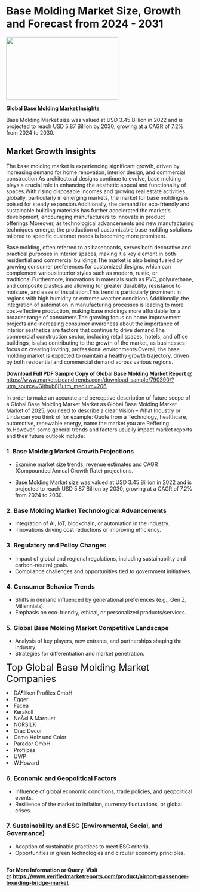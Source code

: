 <H1>Base Molding Market Size, Growth and Forecast from 2024 - 2031</H1><img class="aligncenter size-medium wp-image-584254" src="https://thirdeyenews.in/wp-content/uploads/2024/09/Global-Market-Research-300x168.jpeg" alt="" width="300" height="168" /><p><strong>Global&nbsp;<a href="https://www.marketsizeandtrends.com/download-sample/790390/?utm_source=Github8j?utm_medium=206">Base Molding Market</a> Insights</strong></p><p>Base Molding Market size was valued at USD 3.45 Billion in 2022 and is projected to reach USD 5.87 Billion by 2030, growing at a CAGR of 7.2% from 2024 to 2030.</p><p><h2>Market Growth Insights</h2> <p>The base molding market is experiencing significant growth, driven by increasing demand for home renovation, interior design, and commercial construction.As architectural designs continue to evolve, base molding plays a crucial role in enhancing the aesthetic appeal and functionality of spaces.With rising disposable incomes and growing real estate activities globally, particularly in emerging markets, the market for base moldings is poised for steady expansion.Additionally, the demand for eco-friendly and sustainable building materials has further accelerated the market's development, encouraging manufacturers to innovate in product offerings.Moreover, as technological advancements and new manufacturing techniques emerge, the production of customizable base molding solutions tailored to specific customer needs is becoming more prominent.</p> <p>Base molding, often referred to as baseboards, serves both decorative and practical purposes in interior spaces, making it a key element in both residential and commercial buildings.The market is also being fueled by growing consumer preferences for customized designs, which can complement various interior styles such as modern, rustic, or traditional.Furthermore, innovations in materials such as PVC, polyurethane, and composite plastics are allowing for greater durability, resistance to moisture, and ease of installation.This trend is particularly prominent in regions with high humidity or extreme weather conditions.Additionally, the integration of automation in manufacturing processes is leading to more cost-effective production, making base moldings more affordable for a broader range of consumers.The growing focus on home improvement projects and increasing consumer awareness about the importance of interior aesthetics are factors that continue to drive demand.The commercial construction sector, including retail spaces, hotels, and office buildings, is also contributing to the growth of the market, as businesses focus on creating inviting, professional environments.Overall, the base molding market is expected to maintain a healthy growth trajectory, driven by both residential and commercial demand across various regions.<p><span class=""><strong>Download Full PDF Sample Copy of Global Base Molding Market Report</strong> @ <a href="https://www.marketsizeandtrends.com/download-sample/790390/?utm_source=Github8j?utm_medium=206" target="_blank">https://www.marketsizeandtrends.com/download-sample/790390/?utm_source=Github8j?utm_medium=206</a></span></p><p>In order to make an accurate and perceptive description of future scope of a Global&nbsp;Base Molding Market Market as Global&nbsp;Base Molding Market Market of 2025, you need to describe a clear Vision &ndash; What Industry or Linda can you think of for example: Quote from a Technology, healthcare, automotive, renewable energy, name the market you are Reffering to.However, some general trends and factors usually impact market reports and their future outlook include:</p><h3>1.&nbsp;<strong>Base Molding Market Growth Projections</strong></h3><ul><li>Examine market size trends, revenue estimates and CAGR (Compounded Annual Growth Rate) projections.</li><li><p>Base Molding Market size was valued at USD 3.45 Billion in 2022 and is projected to reach USD 5.87 Billion by 2030, growing at a CAGR of 7.2% from 2024 to 2030.</p></li></ul><h3>2.&nbsp;<strong>Base Molding Market Technological Advancements</strong></h3><ul><li>Integration of AI, IoT, blockchain, or automation in the industry.</li><li>Innovations driving cost reductions or improving efficiency.</li></ul><h3>3.&nbsp;<strong>Regulatory and Policy Changes</strong></h3><ul><li>Impact of global and regional regulations, including sustainability and carbon-neutral goals.</li><li>Compliance challenges and opportunities tied to government initiatives.</li></ul><h3>4.&nbsp;<strong>Consumer Behavior Trends</strong></h3><ul><li>Shifts in demand influenced by generational preferences (e.g., Gen Z, Millennials).</li><li>Emphasis on eco-friendly, ethical, or personalized products/services.</li></ul><h3>5.&nbsp;<strong>Global Base Molding Market Competitive Landscape</strong></h3><ul><li>Analysis of key players, new entrants, and partnerships shaping the industry.</li><li>Strategies for differentiation and market penetration.</li></ul><p data-pm-slice="1 1 []"><span style="color: inherit; font-family: inherit; font-size: 25px;">Top Global Base Molding Market Companies</span></p><div class="" data-test-id=""><p><li>DÃ¶llken Profiles GmbH</li><li> Egger</li><li> Facea</li><li> Kerakoll</li><li> NoÃ«l & Marquet</li><li> NORSILK</li><li> Orac Decor</li><li> Osmo Holz und Color</li><li> Parador GmbH</li><li> Profilpas</li><li> UWP</li><li> W.Howard</li></p></div><h3>6.&nbsp;<strong>Economic and Geopolitical Factors</strong></h3><ul><li>Influence of global economic conditions, trade policies, and geopolitical events.</li><li>Resilience of the market to inflation, currency fluctuations, or global crises.</li></ul><h3>7.&nbsp;<strong>Sustainability and ESG (Environmental, Social, and Governance)</strong></h3><ul><li>Adoption of sustainable practices to meet ESG criteria.</li><li>Opportunities in green technologies and circular economy principles.</li></ul><h2><strong style="font-size: 14px;">For More Information or Query, Visit @&nbsp;</strong><a style="background-color: #ffffff; font-size: 14px;" href="https://www.marketsizeandtrends.com/report/base-molding-market/" target="_blank">https://www.verifiedmarketreports.com/product/airport-passenger-boarding-bridge-market</a></h2>